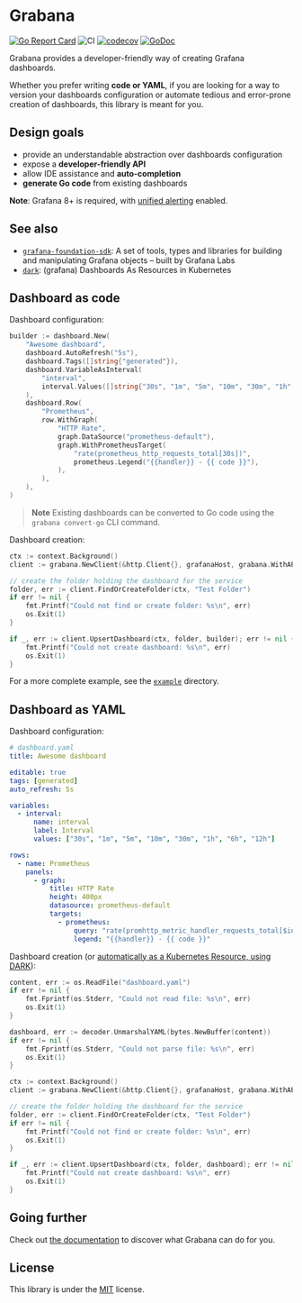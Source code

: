 # Grabana

[![Go Report Card](https://goreportcard.com/badge/github.com/FlyLand/grabana)](https://goreportcard.com/report/github.com/FlyLand/grabana) ![CI](https://github.com/FlyLand/grabana/workflows/CI/badge.svg) [![codecov](https://codecov.io/gh/K-Phoen/grabana/branch/master/graph/badge.svg)](https://codecov.io/gh/K-Phoen/grabana) [![GoDoc](https://godoc.org/github.com/FlyLand/grabana?status.svg)](https://godoc.org/github.com/FlyLand/grabana)

Grabana provides a developer-friendly way of creating Grafana dashboards.

Whether you prefer writing **code or YAML**, if you are looking for a way to
version your dashboards configuration or automate tedious and error-prone
creation of dashboards, this library is meant for you.

## Design goals

* provide an understandable abstraction over dashboards configuration
* expose a **developer-friendly API**
* allow IDE assistance and **auto-completion**
* **generate Go code** from existing dashboards

**Note**: Grafana 8+ is required, with [unified alerting](https://grafana.com/blog/2021/06/14/the-new-unified-alerting-system-for-grafana-everything-you-need-to-know/) enabled.

## See also

* [`grafana-foundation-sdk`](https://github.com/grafana/grafana-foundation-sdk): A set of tools, types and libraries for building and manipulating Grafana objects – built by Grafana Labs
* [`dark`](https://github.com/K-Phoen/dark): (grafana) Dashboards As Resources in Kubernetes

## Dashboard as code

Dashboard configuration:

```go
builder := dashboard.New(
    "Awesome dashboard",
    dashboard.AutoRefresh("5s"),
    dashboard.Tags([]string{"generated"}),
    dashboard.VariableAsInterval(
        "interval",
        interval.Values([]string{"30s", "1m", "5m", "10m", "30m", "1h", "6h", "12h"}),
    ),
    dashboard.Row(
        "Prometheus",
        row.WithGraph(
            "HTTP Rate",
            graph.DataSource("prometheus-default"),
            graph.WithPrometheusTarget(
                "rate(prometheus_http_requests_total[30s])",
                prometheus.Legend("{{handler}} - {{ code }}"),
            ),
        ),
    ),
)
```

> **Note**
> Existing dashboards can be converted to Go code using the `grabana convert-go` CLI command.

Dashboard creation:

```go
ctx := context.Background()
client := grabana.NewClient(&http.Client{}, grafanaHost, grabana.WithAPIToken("such secret, much wow"))

// create the folder holding the dashboard for the service
folder, err := client.FindOrCreateFolder(ctx, "Test Folder")
if err != nil {
    fmt.Printf("Could not find or create folder: %s\n", err)
    os.Exit(1)
}

if _, err := client.UpsertDashboard(ctx, folder, builder); err != nil {
    fmt.Printf("Could not create dashboard: %s\n", err)
    os.Exit(1)
}
```

For a more complete example, see the [`example`](cmd/builder-example/) directory.

## Dashboard as YAML

Dashboard configuration:

```yaml
# dashboard.yaml
title: Awesome dashboard

editable: true
tags: [generated]
auto_refresh: 5s

variables:
  - interval:
      name: interval
      label: Interval
      values: ["30s", "1m", "5m", "10m", "30m", "1h", "6h", "12h"]

rows:
  - name: Prometheus
    panels:
      - graph:
          title: HTTP Rate
          height: 400px
          datasource: prometheus-default
          targets:
            - prometheus:
                query: "rate(promhttp_metric_handler_requests_total[$interval])"
                legend: "{{handler}} - {{ code }}"
```

Dashboard creation (or [automatically as a Kubernetes Resource, using DARK](https://github.com/K-Phoen/dark)):

```go
content, err := os.ReadFile("dashboard.yaml")
if err != nil {
    fmt.Fprintf(os.Stderr, "Could not read file: %s\n", err)
    os.Exit(1)
}

dashboard, err := decoder.UnmarshalYAML(bytes.NewBuffer(content))
if err != nil {
    fmt.Fprintf(os.Stderr, "Could not parse file: %s\n", err)
    os.Exit(1)
}

ctx := context.Background()
client := grabana.NewClient(&http.Client{}, grafanaHost, grabana.WithAPIToken("such secret, much wow"))

// create the folder holding the dashboard for the service
folder, err := client.FindOrCreateFolder(ctx, "Test Folder")
if err != nil {
    fmt.Printf("Could not find or create folder: %s\n", err)
    os.Exit(1)
}

if _, err := client.UpsertDashboard(ctx, folder, dashboard); err != nil {
    fmt.Printf("Could not create dashboard: %s\n", err)
    os.Exit(1)
}
```

## Going further

Check out [the documentation](doc/index.md) to discover what Grabana can do for
you.


## License

This library is under the [MIT](LICENSE) license.
